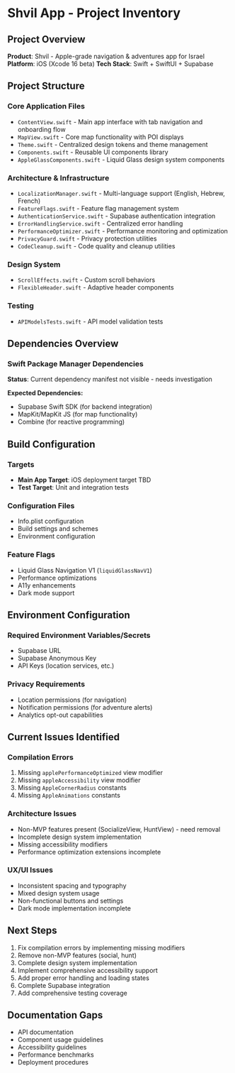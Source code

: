 # Shvil App - Project Inventory

## Project Overview
**Product**: Shvil - Apple-grade navigation & adventures app for Israel
**Platform**: iOS (Xcode 16 beta)
**Tech Stack**: Swift + SwiftUI + Supabase

## Project Structure

### Core Application Files
- `ContentView.swift` - Main app interface with tab navigation and onboarding flow
- `MapView.swift` - Core map functionality with POI displays
- `Theme.swift` - Centralized design tokens and theme management
- `Components.swift` - Reusable UI components library
- `AppleGlassComponents.swift` - Liquid Glass design system components

### Architecture & Infrastructure
- `LocalizationManager.swift` - Multi-language support (English, Hebrew, French)
- `FeatureFlags.swift` - Feature flag management system
- `AuthenticationService.swift` - Supabase authentication integration
- `ErrorHandlingService.swift` - Centralized error handling
- `PerformanceOptimizer.swift` - Performance monitoring and optimization
- `PrivacyGuard.swift` - Privacy protection utilities
- `CodeCleanup.swift` - Code quality and cleanup utilities

### Design System
- `ScrollEffects.swift` - Custom scroll behaviors
- `FlexibleHeader.swift` - Adaptive header components

### Testing
- `APIModelsTests.swift` - API model validation tests

## Dependencies Overview

### Swift Package Manager Dependencies
**Status**: Current dependency manifest not visible - needs investigation

**Expected Dependencies:**
- Supabase Swift SDK (for backend integration)
- MapKit/MapKit JS (for map functionality)
- Combine (for reactive programming)

## Build Configuration

### Targets
- **Main App Target**: iOS deployment target TBD
- **Test Target**: Unit and integration tests

### Configuration Files
- Info.plist configuration
- Build settings and schemes
- Environment configuration

### Feature Flags
- Liquid Glass Navigation V1 (`liquidGlassNavV1`)
- Performance optimizations
- A11y enhancements
- Dark mode support

## Environment Configuration

### Required Environment Variables/Secrets
- Supabase URL
- Supabase Anonymous Key
- API Keys (location services, etc.)

### Privacy Requirements
- Location permissions (for navigation)
- Notification permissions (for adventure alerts)
- Analytics opt-out capabilities

## Current Issues Identified

### Compilation Errors
1. Missing `applePerformanceOptimized` view modifier
2. Missing `appleAccessibility` view modifier  
3. Missing `AppleCornerRadius` constants
4. Missing `AppleAnimations` constants

### Architecture Issues
- Non-MVP features present (SocializeView, HuntView) - need removal
- Incomplete design system implementation
- Missing accessibility modifiers
- Performance optimization extensions incomplete

### UX/UI Issues  
- Inconsistent spacing and typography
- Mixed design system usage
- Non-functional buttons and settings
- Dark mode implementation incomplete

## Next Steps
1. Fix compilation errors by implementing missing modifiers
2. Remove non-MVP features (social, hunt)
3. Complete design system implementation
4. Implement comprehensive accessibility support
5. Add proper error handling and loading states
6. Complete Supabase integration
7. Add comprehensive testing coverage

## Documentation Gaps
- API documentation
- Component usage guidelines  
- Accessibility guidelines
- Performance benchmarks
- Deployment procedures
